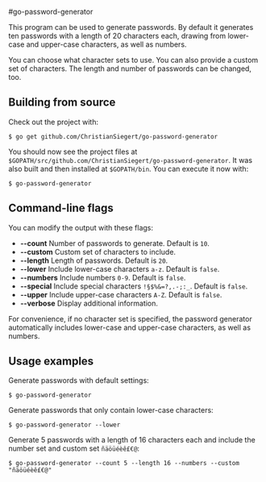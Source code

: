 #go-password-generator

This program can be used to generate passwords. By default it generates ten passwords with a length of 20 characters each, drawing from lower-case and upper-case characters, as well as numbers.

You can choose what character sets to use. You can also provide a custom set of characters. The length and number of passwords can be changed, too.

## Building from source

Check out the project with:

	$ go get github.com/ChristianSiegert/go-password-generator

You should now see the project files at `$GOPATH/src/github.com/ChristianSiegert/go-password-generator`. It was also built and then installed at `$GOPATH/bin`. You can execute it now with:

	$ go-password-generator

## Command-line flags

You can modify the output with these flags:

- **--count**	Number of passwords to generate. Default is `10`.
- **--custom**	Custom set of characters to include.
- **--length**	Length of passwords. Default is `20`.
- **--lower**	Include lower-case characters `a-z`. Default is `false`.
- **--numbers**	Include numbers `0-9`. Default is `false`.
- **--special**	Include special characters `!§$%&=?,.-;:_`. Default is `false`.
- **--upper**	Include upper-case characters `A-Z`. Default is `false`.
- **--verbose**	Display additional information.

For convenience, if no character set is specified, the password generator automatically includes lower-case and upper-case characters, as well as numbers.

## Usage examples

Generate passwords with default settings:

	$ go-password-generator

Generate passwords that only contain lower-case characters:

	$ go-password-generator --lower

Generate 5 passwords with a length of 16 characters each and include the number set and custom set `ñäöüéèê£€@`:

	$ go-password-generator --count 5 --length 16 --numbers --custom "ñäöüéèê£€@"
